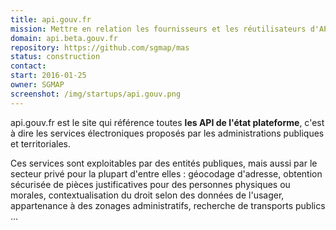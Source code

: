 ```yaml
---
title: api.gouv.fr
mission: Mettre en relation les fournisseurs et les réutilisateurs d'API publiques.
domain: api.beta.gouv.fr
repository: https://github.com/sgmap/mas
status: construction
contact:
start: 2016-01-25
owner: SGMAP
screenshot: /img/startups/api.gouv.png
---
```


api.gouv.fr est le site qui référence toutes **les API de l'état plateforme**, c'est à dire les services électroniques proposés par les administrations publiques et territoriales. 

Ces services sont exploitables par des entités publiques, mais aussi par le secteur privé pour la plupart d'entre elles : géocodage d'adresse, obtention sécurisée de pièces justificatives pour des personnes physiques ou morales, contextualisation du droit selon des données de l'usager, appartenance à des zonages administratifs, recherche de transports publics …
